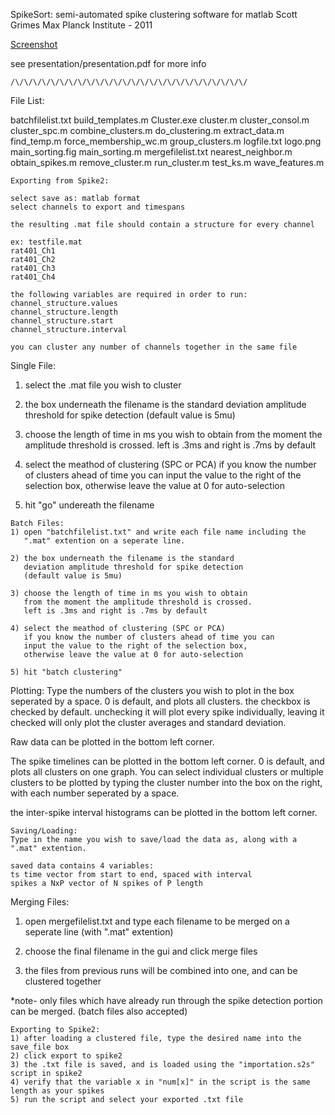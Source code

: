 SpikeSort: semi-automated spike clustering software for matlab
Scott Grimes
Max Planck Institute - 2011

[Screenshot](SpikeSort/presentation/screenshot.png)

see presentation/presentation.pdf for more info

~~~~~~~~~~~~~~~~~~~~~~~~~~~~~~~~~~~~~~~~~~~~~~~~~~~~~
/\/\/\/\/\/\/\/\/\/\/\/\/\/\/\/\/\/\/\/\/\/\/\/\/\/\/
~~~~~~~~~~~~~~~~~~~~~~~~~~~~~~~~~~~~~~~~~~~~~~~~~~~~~
File List:

batchfilelist.txt
build_templates.m
Cluster.exe
cluster.m
cluster_consol.m
cluster_spc.m
combine_clusters.m
do_clustering.m
extract_data.m
find_temp.m
force_membership_wc.m
group_clusters.m
logfile.txt
logo.png
main_sorting.fig
main_sorting.m
mergefilelist.txt
nearest_neighbor.m
obtain_spikes.m
remove_cluster.m
run_cluster.m
test_ks.m
wave_features.m

~~~~~~~~~~~~~~~~~~~~~~~~~~~~~~~~~~~~~~~~~~~~~~~~~~~~~
Exporting from Spike2:

select save as: matlab format
select channels to export and timespans

the resulting .mat file should contain a structure for every channel

ex: testfile.mat
rat401_Ch1
rat401_Ch2
rat401_Ch3
rat401_Ch4

the following variables are required in order to run:
channel_structure.values
channel_structure.length
channel_structure.start
channel_structure.interval

you can cluster any number of channels together in the same file

~~~~~~~~~~~~~~~~~~~~~~~~~~~~~~~~~~~~~~~~~~~~~~~~~~~~~
Single File:
1) select the .mat file you wish to cluster 

2) the box underneath the filename is the standard 
   deviation amplitude threshold for spike detection
   (default value is 5mu)

3) choose the length of time in ms you wish to obtain
   from the moment the amplitude threshold is crossed.
   left is .3ms and right is .7ms by default

4) select the meathod of clustering (SPC or PCA)
   if you know the number of clusters ahead of time you can
   input the value to the right of the selection box,
   otherwise leave the value at 0 for auto-selection

5) hit "go" undereath the filename

~~~~~~~~~~~~~~~~~~~~~~~~~~~~~~~~~~~~~~~~~~~~~~~~~~~~~
Batch Files:
1) open "batchfilelist.txt" and write each file name including the
   ".mat" extention on a seperate line.

2) the box underneath the filename is the standard 
   deviation amplitude threshold for spike detection
   (default value is 5mu)

3) choose the length of time in ms you wish to obtain
   from the moment the amplitude threshold is crossed.
   left is .3ms and right is .7ms by default

4) select the meathod of clustering (SPC or PCA)
   if you know the number of clusters ahead of time you can
   input the value to the right of the selection box,
   otherwise leave the value at 0 for auto-selection

5) hit "batch clustering"

~~~~~~~~~~~~~~~~~~~~~~~~~~~~~~~~~~~~~~~~~~~~~~~~~~~~~
Plotting:
Type the numbers of the clusters you wish to plot in the box seperated
by a space. 0 is default, and plots all clusters. the checkbox is checked
by default. unchecking it will plot every spike individually, leaving it checked
will only plot the cluster averages and standard deviation.

Raw data can be plotted in the bottom left corner.

The spike timelines can be plotted in the bottom left corner. 0 is default, and plots all clusters
on one graph. You can select individual clusters or multiple clusters to be plotted by typing the
cluster number into the box on the right, with each number seperated by a space.

the inter-spike interval histograms can be plotted in the bottom left corner.

~~~~~~~~~~~~~~~~~~~~~~~~~~~~~~~~~~~~~~~~~~~~~~~~~~~~~
Saving/Loading:
Type in the name you wish to save/load the data as, along with a ".mat" extention. 

saved data contains 4 variables:
ts time vector from start to end, spaced with interval
spikes a NxP vector of N spikes of P length

~~~~~~~~~~~~~~~~~~~~~~~~~~~~~~~~~~~~~~~~~~~~~~~~~~~~~
Merging Files:
1) open mergefilelist.txt and type each filename to be merged on a seperate line (with ".mat" extention)

2) choose the final filename in the gui and click merge files

3) the files from previous runs will be combined into one, and can be clustered together

*note- only files which have already run through the spike detection portion can be merged. (batch files also accepted)








~~~~~~~~~~~~~~~~~~~~~~~~~~~~~~~~~~~~~~~~~~~~~~~~~~~~~
Exporting to Spike2:
1) after loading a clustered file, type the desired name into the save_file box
2) click export to spike2
3) the .txt file is saved, and is loaded using the "importation.s2s" script in spike2
4) verify that the variable x in "num[x]" in the script is the same length as your spikes
5) run the script and select your exported .txt file









